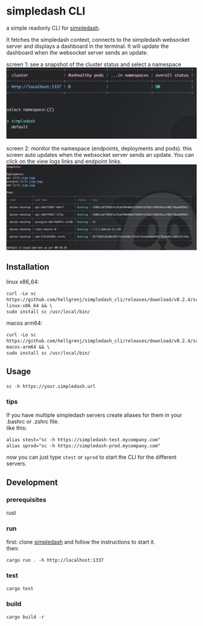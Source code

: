 # simpledash CLI

a simple readonly CLI for [simpledash](https://github.com/hellgrenj/simpledash).

It fetches the simpledash context, connects to the simpledash websocket server
and displays a dashboard in the terminal.
It will update the dashboard when the websocket server sends an update.

screen 1: see a snapshot of the cluster status and select a namespace    
![screenshot2](screenshot1.png)

screen 2: monitor the namespace (endpoints, deployments and pods). this screen
auto updates when the websocket server sends an update. You can click on the
view logs links and endpoint links.\
![screenshot2](screenshot2.png)

## Installation

linux x86_64:

```
curl -Lo sc https://github.com/hellgrenj/simpledash_cli/releases/download/v0.2.4/sc-linux-x86_64 && \
sudo install sc /usr/local/bin/
```

macos arm64:

```
curl -Lo sc https://github.com/hellgrenj/simpledash_cli/releases/download/v0.2.4/sc-macos-arm64 && \
sudo install sc /usr/local/bin/
```

## Usage

`sc -h https://your.simpledash.url`

### tips

If you have multiple simpledash servers create aliases for them in your .bashrc
or .zshrc file.\
like this:

```
alias stest="sc -h https://simpledash-test.mycompany.com"
alias sprod="sc -h https://simpledash-prod.mycompany.com"
```

now you can just type `stest` or `sprod` to start the CLI for the different
servers.

## Development

### prerequisites

rust

### run

first: clone [simpledash](https://github.com/hellgrenj/simpledash) and follow
the instructions to start it.\
then:

```
cargo run . -h http://localhost:1337
```

### test

```
cargo test
```

### build

```
cargo build -r 
```

